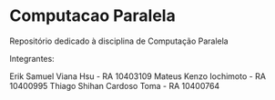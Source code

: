 # Computacao Paralela
Repositório dedicado à disciplina de Computação Paralela

Integrantes:

Erik Samuel Viana Hsu - RA 10403109
Mateus Kenzo Iochimoto - RA 10400995
Thiago Shihan Cardoso Toma - RA 10400764
